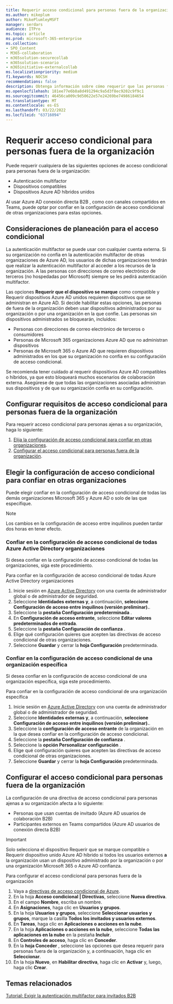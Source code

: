 ```yaml
---
title: Requerir acceso condicional para personas fuera de la organización
ms.author: mikeplum
author: MikePlumleyMSFT
manager: serdars
audience: ITPro
ms.topic: article
ms.prod: microsoft-365-enterprise
ms.collection:
- SPO_Content
- M365-collaboration
- m365solution-securecollab
- m365solution-scenario
- m365initiative-externalcollab
ms.localizationpriority: medium
f1.keywords: NOCSH
recommendations: false
description: Obtenga información sobre cómo requerir que las personas fuera de su organización pasen comprobaciones de acceso condicional, como MFA y dispositivos compatibles.
ms.openlocfilehash: 181ee77e6b8a8d491294c9a5d3f8ec9202c9f9c1
ms.sourcegitcommit: 46456ca009c9d50622e57e24269be74986184654
ms.translationtype: MT
ms.contentlocale: es-ES
ms.lasthandoff: 03/22/2022
ms.locfileid: "63716094"
---
```

# <a name="require-conditional-access-for-people-outside-your-organization"></a>Requerir acceso condicional para personas fuera de la organización

Puede requerir cualquiera de las siguientes opciones de acceso condicional para personas fuera de la organización:

- Autenticación multifactor
- Dispositivos compatibles
- Dispositivos Azure AD híbridos unidos

Al usar Azure AD conexión directa B2B , como con canales compartidos en Teams, puede optar por confiar en la configuración de acceso condicional de otras organizaciones para estas opciones.

## <a name="planning-considerations-for-conditional-access"></a>Consideraciones de planeación para el acceso condicional

La autenticación multifactor se puede usar con cualquier cuenta externa. Si su organización no confía en la autenticación multifactor de otras organizaciones de Azure AD, los usuarios de dichas organizaciones tendrán que realizar la autenticación multifactor al acceder a los recursos de la organización. A las personas con direcciones de correo electrónico de terceros (no hospedadas por Microsoft) siempre se les pedirá autenticación multifactor.

Las opciones **Requerir que el dispositivo se marque** como  compatible y Requerir dispositivos Azure AD unidos requieren dispositivos que se administran en Azure AD. Si decide habilitar estas opciones, las personas de fuera de la organización deben usar dispositivos administrados por su organización o por una organización en la que confíe. Las personas sin dispositivos administrados se bloquearán, incluidos:

- Personas con direcciones de correo electrónico de terceros o consumidores
- Personas de Microsoft 365 organizaciones Azure AD que no administran dispositivos
- Personas de Microsoft 365 o Azure AD que requieren dispositivos administrados en los que su organización no confía en su configuración de acceso condicional.

Se recomienda tener cuidado al requerir dispositivos Azure AD compatibles o híbridos, ya que esto bloqueará muchos escenarios de colaboración externa. Asegúrese de que todas las organizaciones asociadas administran sus dispositivos y de que su organización confía en su configuración.

## <a name="set-up-conditional-access-requirements-for-people-outside-your-organization"></a>Configurar requisitos de acceso condicional para personas fuera de la organización

Para requerir acceso condicional para personas ajenas a su organización, haga lo siguiente:

1. [Elija la configuración de acceso condicional para confiar en otras organizaciones](#choose-conditional-access-settings-to-trust-from-other-organizations).
1. [Configurar el acceso condicional para personas fuera de la organización](#set-up-conditional-access-for-people-outside-your-organization).

## <a name="choose-conditional-access-settings-to-trust-from-other-organizations"></a>Elegir la configuración de acceso condicional para confiar en otras organizaciones

Puede elegir confiar en la configuración de acceso condicional de todas las demás organizaciones Microsoft 365 y Azure AD o solo de las que especifique.

> [!NOTE]
> Los cambios en la configuración de acceso entre inquilinos pueden tardar dos horas en tener efecto.

### <a name="trust-conditional-access-settings-from-all-azure-active-directory-organizations"></a>Confiar en la configuración de acceso condicional de todas Azure Active Directory organizaciones

Si desea confiar en la configuración de acceso condicional de todas las organizaciones, siga este procedimiento.

Para confiar en la configuración de acceso condicional de todas Azure Active Directory organizaciones
1. Inicie sesión en [Azure Active Directory](https://aad.portal.azure.com) con una cuenta de administrador global o de administrador de seguridad.
1. Seleccione **Identidades externas y**, a continuación, **seleccione Configuración de acceso entre inquilinos (versión preliminar).**.
1. Seleccione la **pestaña Configuración predeterminada** .
1. En **Configuración de acceso entrante**, seleccione **Editar valores predeterminados de entrada**.
1. Seleccione la **pestaña Configuración de confianza** .
1. Elige qué configuración quieres que acepten las directivas de acceso condicional de otras organizaciones.
1. Seleccione **Guardar** y cerrar la **hoja Configuración** predeterminada.

### <a name="trust-conditional-access-settings-from-a-specific-organization"></a>Confiar en la configuración de acceso condicional de una organización específica

Si desea confiar en la configuración de acceso condicional de una organización específica, siga este procedimiento.

Para confiar en la configuración de acceso condicional de una organización específica
1. Inicie sesión en [Azure Active Directory](https://aad.portal.azure.com) con una cuenta de administrador global o de administrador de seguridad.
1. Seleccione **Identidades externas y**, a continuación, **seleccione Configuración de acceso entre inquilinos (versión preliminar).**.
1. Seleccione la **configuración de acceso entrante** de la organización en la que desea confiar en la configuración de acceso condicional.
1. Seleccione la **pestaña Configuración de confianza** .
1. Seleccione la **opción Personalizar configuración** .
1. Elige qué configuración quieres que acepten las directivas de acceso condicional de otras organizaciones.
1. Seleccione **Guardar** y cerrar la **hoja Configuración** predeterminada.

## <a name="set-up-conditional-access-for-people-outside-your-organization"></a>Configurar el acceso condicional para personas fuera de la organización

La configuración de una directiva de acceso condicional para personas ajenas a su organización afecta a lo siguiente:

- Personas que usan cuentas de invitado (Azure AD usuarios de colaboración B2B)
- Participantes externos en Teams compartidos (Azure AD usuarios de conexión directa B2B)

> [!IMPORTANT]
> Solo selecciona el  dispositivo Requerir que se marque compatible o Requerir dispositivo unido Azure AD híbrido si todos los usuarios externos **a** la organización usan un dispositivo administrado por la organización o por una organización Microsoft 365 o Azure AD confianza.

Para configurar el acceso condicional para personas fuera de la organización
1. Vaya a [directivas de acceso condicional de Azure](https://portal.azure.com/#blade/Microsoft_AAD_IAM/ConditionalAccessBlade).
1. En la hoja **Acceso condicional | Directivas**, seleccione **Nueva directiva**.
1. En el campo **Nombre**, escriba un nombre.
1. En **Asignaciones**, haga clic en **Usuarios y grupos**.
1. En la hoja **Usuarios y grupos**, seleccione **Seleccionar usuarios y grupos**, marque la casilla **Todos los invitados y usuarios externos**.
1. En **Tareas**, haga clic en **Aplicaciones o acciones en la nube**.
1. En la hoja **Aplicaciones o acciones en la nube**, seleccione **Todas las aplicaciones en la nube** en la pestaña **Incluir**.
1. En **Controles de acceso**, haga clic en **Conceder**.
1. En la **hoja Conceder** , seleccione las opciones que desea requerir para personas fuera de la organización y, a continuación, haga clic en **Seleccionar**.
1. En la hoja **Nuevo**, en **Habilitar directiva**, haga clic en **Activar** y, luego, haga clic **Crear**.

## <a name="related-topics"></a>Temas relacionados

[Tutorial: Exigir la autenticación multifactor para invitados B2B](/azure/active-directory/external-identities/b2b-tutorial-require-mfa)
